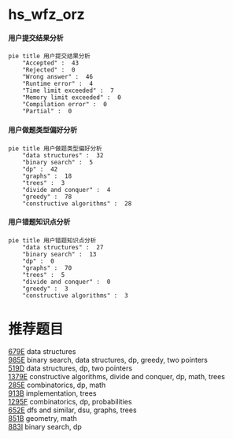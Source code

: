# hs_wfz_orz

<!-- tabs:start -->



#### **用户提交结果分析**

```mermaid
pie title 用户提交结果分析
    "Accepted" :  43
    "Rejected" :  0
    "Wrong answer" :  46
    "Runtime error" :  4
    "Time limit exceeded" :  7
    "Memory limit exceeded" :  0
    "Compilation error" :  0
    "Partial" :  0
```

#### **用户做题类型偏好分析**

```mermaid
pie title 用户做题类型偏好分析
    "data structures" :  32
    "binary search" :  5
    "dp" :  42
    "graphs" :  18
    "trees" :  3
    "divide and conquer" :  4
    "greedy" :  78
    "constructive algorithms" :  28
```
#### **用户错题知识点分析**

```mermaid
pie title 用户错题知识点分析
    "data structures" :  27
    "binary search" :  13
    "dp" :  0
    "graphs" :  70
    "trees" :  5
    "divide and conquer" :  0
    "greedy" :  3
    "constructive algorithms" :  3
```



<!-- tabs:end -->
# 推荐题目
[679E](https://codeforces.com/contest/679/problem/E)		data structures		  
[985E](https://codeforces.com/contest/985/problem/E)		binary search,
                        data structures,
                        dp,
                        greedy,
                        two pointers		  
[519D](https://codeforces.com/contest/519/problem/D)		data structures,
                        dp,
                        two pointers		  
[1379E](https://codeforces.com/contest/1379/problem/E)		constructive algorithms,
                        divide and conquer,
                        dp,
                        math,
                        trees		  
[285E](https://codeforces.com/contest/285/problem/E)		combinatorics,
                        dp,
                        math		  
[913B](https://codeforces.com/contest/913/problem/B)		implementation,
                        trees		  
[1295F](https://codeforces.com/contest/1295/problem/F)		combinatorics,
                        dp,
                        probabilities		  
[652E](https://codeforces.com/contest/652/problem/E)		dfs and similar,
                        dsu,
                        graphs,
                        trees		  
[851B](https://codeforces.com/contest/851/problem/B)		geometry,
                        math		  
[883I](https://codeforces.com/contest/883/problem/I)		binary search,
                        dp		  
